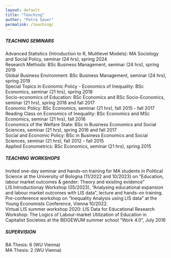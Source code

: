 ```yaml
---
layout: default
title: "Teaching"
author: "Petra Sauer"
permalink: /teaching/
---
```


##### TEACHING SEMINARS  
Advanced Statistics (Introduction to R, Mulitlevel Models): MA Sociology and Social Policy, seminar (24 hrs), spring 2024  
Research Methods: BSc Business Management, seminar (24 hrs), spring 2019  
Global Business Environment: BSc Business Management, seminar (24 hrs), spring 2019  
Special Topics in Economic Policy - Economics of Inequality: BSc Economics, seminar (21 hrs), spring 2018  
Socio-economics of Education: BSc Economics and BSc Socio-Economics, seminar (21 hrs), spring 2018 and fall 2017  
Economic Policy: BSc Economics, seminar (21 hrs), fall 2015 - fall 2017  
Reading Class on Economics of Inequality: BSc Economics and MSc Economics, seminar (21 hrs), fall 2016  
Economics of the Welfare State: BSc in Business Economics and Social Sciences, seminar (21 hrs), spring 2016 and fall 2017  
Social and Economic Policy: BSc in Business Economics and Social Sciences, seminar (21 hrs), fall 2012 - fall 2015  
Applied Econometrics: BSc Economics, seminar (21 hrs), spring 2015  
  
  
##### TEACHING WORKSHOPS  
Invited one-day seminar and hands-on training for MA students in Political Science at the University of Bologna (11/2022 and 10/2023) on “Education, labour market outcomes & gender: Theory and existing evidence”  
LIS Introductionay Workshop (05/2023), “Analysing educational expansion and labour market outcomes with LIS data”, lecture and hands-on training.  
Pre-conference workshop on “Inequality Analysis using LIS data” at the Young Economists Conference, Vienna 10/2022.  
Virtual LIS summer workshop 2020: LIS Data for Educational Research  
Workshop: The Logics of Labour-market Utilization of Education in Capitalist Societies at the BEIGEWUM summer school “Work 4.0”, July 2016  
  
##### SUPERVISION  
BA Thesis: 6 (WU Vienna)   
MA Thesis: 2 (WU Vienna)
